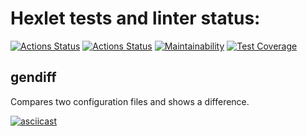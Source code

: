 # Hexlet tests and linter status:
[![Actions Status](https://github.com/sleepy-corpse/frontend-project-lvl2/workflows/hexlet-check/badge.svg)](https://github.com/sleepy-corpse/frontend-project-lvl2/actions)
[![Actions Status](https://github.com/sleepy-corpse/frontend-project-lvl2/actions/workflows/my-tests.yml/badge.svg)](https://github.com/sleepy-corpse/frontend-project-lvl2/actions)
[![Maintainability](https://api.codeclimate.com/v1/badges/ee96ceb382b521aae769/maintainability)](https://codeclimate.com/github/sleepy-corpse/frontend-project-lvl2/maintainability)
[![Test Coverage](https://api.codeclimate.com/v1/badges/ee96ceb382b521aae769/test_coverage)](https://codeclimate.com/github/sleepy-corpse/frontend-project-lvl2/test_coverage)
## gendiff
Compares two configuration files and shows a difference.

[![asciicast](https://asciinema.org/a/MdoABcubaUlebnm9WWWn3k2O0.svg)](https://asciinema.org/a/MdoABcubaUlebnm9WWWn3k2O0)
